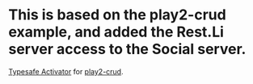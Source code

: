 This is based on the play2-crud example, and added the Rest.Li server access to the Social server.
====================
[Typesafe Activator](http://typesafe.com/activator) for [play2-crud](https://github.com/hakandilek/play2-crud). 
